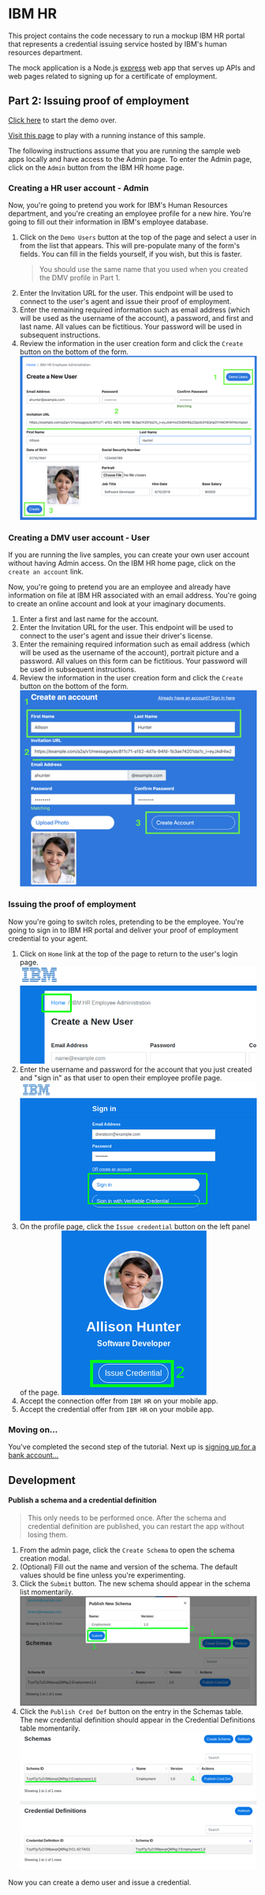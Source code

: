 # IBM HR

This project contains the code necessary to run a mockup IBM HR portal that represents a credential issuing service hosted by IBM's human resources department.

The mock application is a Node.js [express](https://expressjs.com/) web app that serves up APIs and web pages related to signing up for a certificate of employment.

## Part 2: Issuing proof of employment

[Click here](../README.md#passwordless-authentication-demo) to start the demo over.

[Visit this page](https://ibm-hr-dev.ti-agency-dev.us-east.containers.appdomain.cloud/) to play with a running instance of this sample.

The following instructions assume that you are running the sample web apps locally and have access to the Admin page.  To enter the Admin page, click on the `Admin` button from the IBM HR home page.

### Creating a HR user account - Admin

Now, you're going to pretend you work for IBM's Human Resources department, and you're creating an employee profile for
a new hire. You're going to fill out their information in IBM's employee database.

1. Click on the `Demo Users` button at the top of the page and select a user in from the list that appears.  This will pre-populate many of the form's fields.  You can fill in the fields yourself, if you wish, but this is faster.
    > You should use the same name that you used when you created the DMV profile in Part 1.
2. Enter the Invitation URL for the user.  This endpoint will be used to connect to the user's agent and issue their proof of employment.
3. Enter the remaining required information such as email address (which will be used as the username of the account), a password, and first and last name.  All values can be fictitious.  Your password will be used in subsequent instructions.
4. Review the information in the user creation form and click the `Create` button on the bottom of the form.
  ![create_user.png](docs/create_user.png)

### Creating a DMV user account - User

If you are running the live samples, you can create your own user account without having Admin access.  On the IBM HR home page, click on the `create an account` link.

Now, you're going to pretend you are an employee and already have information on file at IBM HR associated with an email address.  You're going to create an online account and look at your imaginary documents.

1. Enter a first and last name for the account.
2. Enter the Invitation URL for the user.  This endpoint will be used to connect to the user's agent and issue their driver's license.
3. Enter the remaining required information such as email address (which will be used as the username of the account), portrait picture and a password.  All values on this form can be fictitious.  Your password will be used in subsequent instructions.
4. Review the information in the user creation form and click the `Create` button on the bottom of the form.
  ![create_user2.png](docs/create_user2.png)

### Issuing the proof of employment

Now you're going to switch roles, pretending to be the employee.  You're going to sign in to IBM HR portal and deliver your proof of employment credential to your agent.

1. Click on `Home` link at the top of the page to return to the user's login page.
  ![hr_go_home.png](docs/hr_go_home.png)
2. Enter the username and password for the account that you just created and "sign in" as that user to open their employee profile page.
  ![hr_sign_in.png](docs/hr_sign_in.png)
3. On the profile page, click the `Issue credential` button on the left panel of the page.
  ![issue_credential.png](docs/issue_credential.png)
4. Accept the connection offer from `IBM HR` on your mobile app.
5. Accept the credential offer from `IBM HR` on your mobile app.

### Moving on...

You've completed the second step of the tutorial.  Next up is [signing up for a bank account...](../bbcu/README.md#signing-up-for-a-bank-account)

## Development

#### Publish a schema and a credential definition

> This only needs to be performed once. After the schema and credential definition are published, you can restart the
app without losing them.

1. From the admin page, click the `Create Schema` to open the schema creation modal.
2. (Optional) Fill out the name and version of the schema.  The default values should be fine unless you're experimenting.
3. Click the `Submit` button.  The new schema should appear in the schema list momentarily.
  ![publish_schema.png](docs/publish_schema.png)
4. Click the `Publish Cred Def` button on the entry in the Schemas table. The new credential definition should appear in
the Credential Definitions table momentarily.
  ![publish_cred_def.png](docs/publish_cred_def.png)

Now you can create a demo user and issue a credential.
